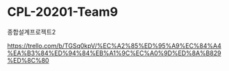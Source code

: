 # CPL-20201-Team9
종합설계프로젝트2


https://trello.com/b/TGSq0kpV/%EC%A2%85%ED%95%A9%EC%84%A4%EA%B3%84%ED%94%84%EB%A1%9C%EC%A0%9D%ED%8A%B829%ED%8C%80
